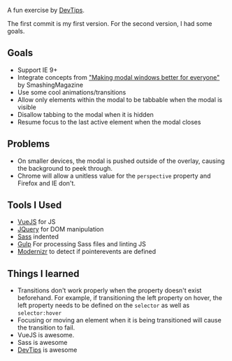 
A fun exercise by [DevTips](https://github.com/DevTips/splash-page-and-modal).


The first commit is my first version. For the second version, I had some goals. 

## Goals

- Support IE 9+
- Integrate concepts from ["Making modal windows better for everyone"](http://www.smashingmagazine.com/2014/09/15/making-modal-windows-better-for-everyone/) by SmashingMagazine 
- Use some cool animations/transitions  
- Allow only elements within the modal to be tabbable when the modal is visible 
- Disallow tabbing to the modal when it is hidden 
- Resume focus to the last active element when the modal closes 

## Problems
- On smaller devices, the modal is pushed outside of the overlay, causing the background to peek through. 
- Chrome will allow a unitless value for the `perspective` property and Firefox and IE don't. 

## Tools I Used
- [VueJS](http://vuejs.org/) for JS
- [JQuery](https://jquery.com/) for DOM manipulation
- [Sass](http://sass-lang.com/guide) indented
- [Gulp](https://github.com/gulpjs/gulp) For processing Sass files and linting JS
- [Modernizr](http://modernizr.com/) to detect if pointerevents are defined 


## Things I learned

- Transitions don't work properly when the property doesn't exist beforehand. For example, if transitioning the left property on hover, the left property needs to be defined on the `selector` as well as `selector:hover`
- Focusing or moving an element when it is being transitioned will cause the transition to fail. 
- VueJS is awesome. 
- Sass is awesome 
- [DevTips](https://www.youtube.com/user/DevTipsForDesigners) is awesome 







